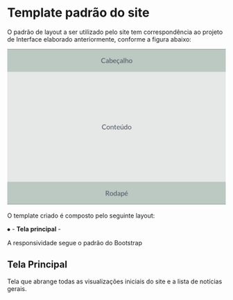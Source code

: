 # Template padrão do site

O padrão de layout a ser utilizado pelo site tem correspondência ao projeto de Interface elaborado anteriormente, conforme a figura abaixo:

![img](img/template.png)

O template criado é composto pelo seguinte layout: 

⦁	- **Tela principal** -

A responsividade segue o padrão do Bootstrap

## Tela Principal

Tela que abrange todas as visualizações iniciais do site e a lista de notícias gerais.
